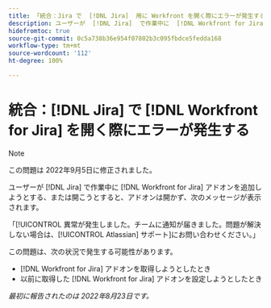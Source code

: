 ```yaml
---
title: 「統合：Jira で  [!DNL Jira]  用に Workfront を開く際にエラーが発生する」
description: ユーザーが  [!DNL Jira]  で作業中に  [!DNL Workfront for Jira]  アドオンを追加しようとする、または開こうとすると、アドオンは開かず、エラーメッセージが表示されます。」
hidefromtoc: true
source-git-commit: 0c5a738b36e954f07802b3c095fbdce5fedda168
workflow-type: tm+mt
source-wordcount: '112'
ht-degree: 100%

---
```



# 統合：[!DNL Jira] で [!DNL Workfront for Jira] を開く際にエラーが発生する

>[!NOTE]
>
>この問題は 2022年9月5日に修正されました。

ユーザーが [!DNL Jira] で作業中に [!DNL Workfront for Jira] アドオンを追加しようとする、または開こうとすると、アドオンは開かず、次のメッセージが表示されます。

「[!UICONTROL 異常が発生しました。チームに通知が届きました。問題が解決しない場合は、[!UICONTROL Atlassian] サポート]にお問い合わせください。」

この問題は、次の状況で発生する可能性があります。

* [!DNL Workfront for Jira] アドオンを取得しようとしたとき
* 以前に取得した [!DNL Workfront for Jira] アドオンを設定しようとしたとき

_最初に報告されたのは 2022年8月23日です。_

